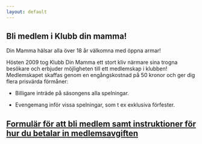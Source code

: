 ```yaml
---
layout: default
---
```


## Bli medlem i Klubb din mamma!

Din Mamma hälsar alla över 18 år välkomna med öppna armar!

Hösten 2009 tog Klubb Din Mamma ett stort kliv närmare sina trogna besökare och erbjuder möjligheten till ett medlemskap i klubben! Medlemskapet skaffas genom en engångskostnad på 50 kronor och ger dig flera prisvärda förmåner:

* Billigare inträde på säsongens alla spelningar.

* Evengemang inför vissa spelningar, som t ex exklusiva förfester.

## <a href="https://forms.gle/2TfbFeaV1RwUMQXA7" target="_blank">Formulär för att bli medlem samt instruktioner för hur du betalar in medlemsavgiften</a>
